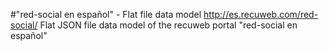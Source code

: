 #"red-social en español" - Flat file data model
http://es.recuweb.com/red-social/
Flat JSON file data model of the recuweb portal "red-social en español"
